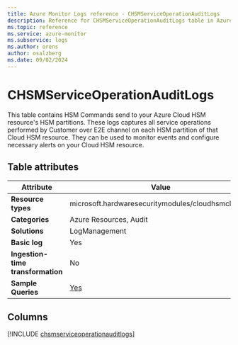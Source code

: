 ```yaml
---
title: Azure Monitor Logs reference - CHSMServiceOperationAuditLogs
description: Reference for CHSMServiceOperationAuditLogs table in Azure Monitor Logs.
ms.topic: reference
ms.service: azure-monitor
ms.subservice: logs
ms.author: orens
author: osalzberg
ms.date: 09/02/2024
---
```


# CHSMServiceOperationAuditLogs

This table contains HSM Commands send to your Azure Cloud HSM resource's HSM partitions. These logs captures all service operations performed by Customer over E2E channel on each HSM partition of that Cloud HSM resource. They can be used to monitor events and configure necessary alerts on your Cloud HSM resource.


## Table attributes

|Attribute|Value|
|---|---|
|**Resource types**|microsoft.hardwaresecuritymodules/cloudhsmclusters|
|**Categories**|Azure Resources, Audit|
|**Solutions**| LogManagement|
|**Basic log**|Yes|
|**Ingestion-time transformation**|No|
|**Sample Queries**|[Yes](/azure/azure-monitor/reference/queries/chsmserviceoperationauditlogs)|



## Columns
  
[!INCLUDE [chsmserviceoperationauditlogs](./includes/chsmserviceoperationauditlogs-include.md)]
